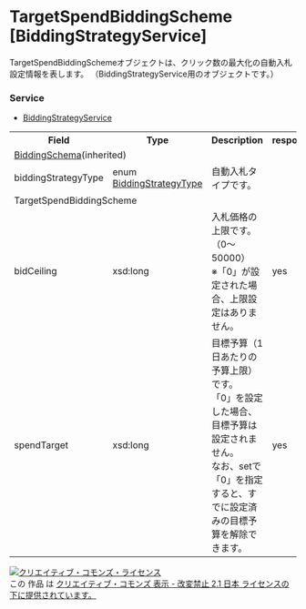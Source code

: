 # TargetSpendBiddingScheme [BiddingStrategyService]
TargetSpendBiddingSchemeオブジェクトは、クリック数の最大化の自動入札設定情報を表します。
（BiddingStrategyService用のオブジェクトです。）
### Service
+ [BiddingStrategyService](../services/BiddingStrategyService.md)

<table>
 <tr>
  <th>Field</th>
  <th>Type</th>
  <th>Description</th>
  <th>response</th>
  <th>get</th>
  <th>add</th>
  <th>set</th>
  <th>remove</th>
 </tr>
 <tr>
  <td colspan="8"><a href="./BiddingScheme_BiddingStrategy.md">BiddingSchema</a>(inherited)</td>
 </tr>
 <tr>
  <td>biddingStrategyType</td>
  <td>enum <a href="../data/BiddingStrategyType.md">BiddingStrategyType</a></td>
  <td>自動入札タイプです。</td>
  <td colspan="5"></td>
 </tr>
 <tr>
  <td colspan="8">TargetSpendBiddingScheme</td>
 </tr>
 <tr>
  <td>bidCeiling</td>
  <td>xsd:long</td>
  <td>入札価格の上限です。（0～50000）<br>※「0」が設定された場合、上限設定はありません。</td>
  <td>yes</td>
  <td>-</td>
  <td>Optional</td>
  <td>Optional<br>(updatable)</td>
  <td>-</td>
 </tr>
 <tr>
  <td>spendTarget</td>
  <td>xsd:long</td>
  <td>目標予算（1日あたりの予算上限）です。<br>「0」を設定した場合、目標予算は設定されません。<br>なお、setで「0」を指定すると、すでに設定済みの目標予算を解除できます。</td>
  <td>yes</td>
  <td>-</td>
  <td>Optional</td>
  <td>Optional<br>(updatable)</td>
  <td>-</td>
 </tr>
</table>

<a rel="license" href="http://creativecommons.org/licenses/by-nd/2.1/jp/"><img alt="クリエイティブ・コモンズ・ライセンス" style="border-width:0" src="https://i.creativecommons.org/l/by-nd/2.1/jp/88x31.png" /></a><br />この 作品 は <a rel="license" href="http://creativecommons.org/licenses/by-nd/2.1/jp/">クリエイティブ・コモンズ 表示 - 改変禁止 2.1 日本 ライセンスの下に提供されています。</a>
